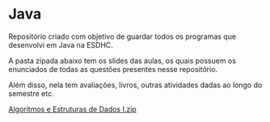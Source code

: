 # Java
Repositório criado com objetivo de guardar todos os programas que desenvolvi em Java na ESDHC.

A pasta zipada abaixo tem os slides das aulas, os quais possuem os enunciados de todas as questões presentes nesse repositório.

Além disso, nela tem avaliações, livros, outras atividades dadas ao longo do semestre etc.

[Algoritmos e Estruturas de Dados I.zip](https://github.com/luansouzaprogramador/java/files/11269319/Algoritmos.e.Estruturas.de.Dados.I.zip)
